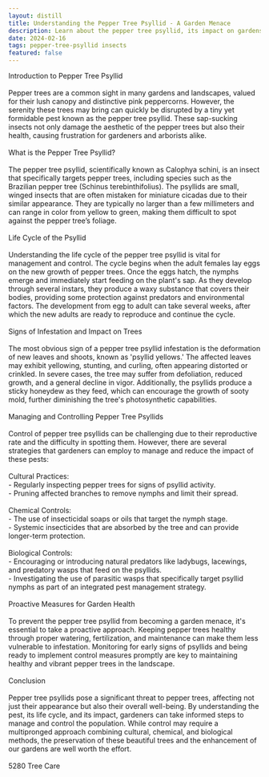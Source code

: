 ```yaml
---
layout: distill
title: Understanding the Pepper Tree Psyllid - A Garden Menace
description: Learn about the pepper tree psyllid, its impact on gardens, and effective control measures for this persistent pest.
date: 2024-02-16
tags: pepper-tree-psyllid insects
featured: false
---
```


Introduction to Pepper Tree Psyllid<br /><br />Pepper trees are a common sight in many gardens and landscapes, valued for their lush canopy and distinctive pink peppercorns. However, the serenity these trees may bring can quickly be disrupted by a tiny yet formidable pest known as the pepper tree psyllid. These sap-sucking insects not only damage the aesthetic of the pepper trees but also their health, causing frustration for gardeners and arborists alike.<br /><br />What is the Pepper Tree Psyllid?<br /><br />The pepper tree psyllid, scientifically known as Calophya schini, is an insect that specifically targets pepper trees, including species such as the Brazilian pepper tree (Schinus terebinthifolius). The psyllids are small, winged insects that are often mistaken for miniature cicadas due to their similar appearance. They are typically no larger than a few millimeters and can range in color from yellow to green, making them difficult to spot against the pepper tree’s foliage.<br /><br />Life Cycle of the Psyllid<br /><br />Understanding the life cycle of the pepper tree psyllid is vital for management and control. The cycle begins when the adult females lay eggs on the new growth of pepper trees. Once the eggs hatch, the nymphs emerge and immediately start feeding on the plant's sap. As they develop through several instars, they produce a waxy substance that covers their bodies, providing some protection against predators and environmental factors. The development from egg to adult can take several weeks, after which the new adults are ready to reproduce and continue the cycle.<br /><br />Signs of Infestation and Impact on Trees<br /><br />The most obvious sign of a pepper tree psyllid infestation is the deformation of new leaves and shoots, known as 'psyllid yellows.' The affected leaves may exhibit yellowing, stunting, and curling, often appearing distorted or crinkled. In severe cases, the tree may suffer from defoliation, reduced growth, and a general decline in vigor. Additionally, the psyllids produce a sticky honeydew as they feed, which can encourage the growth of sooty mold, further diminishing the tree's photosynthetic capabilities.<br /><br />Managing and Controlling Pepper Tree Psyllids<br /><br />Control of pepper tree psyllids can be challenging due to their reproductive rate and the difficulty in spotting them. However, there are several strategies that gardeners can employ to manage and reduce the impact of these pests:<br /><br />Cultural Practices:<br />- Regularly inspecting pepper trees for signs of psyllid activity.<br />- Pruning affected branches to remove nymphs and limit their spread.<br /><br />Chemical Controls:<br />- The use of insecticidal soaps or oils that target the nymph stage.<br />- Systemic insecticides that are absorbed by the tree and can provide longer-term protection.<br /><br />Biological Controls:<br />- Encouraging or introducing natural predators like ladybugs, lacewings, and predatory wasps that feed on the psyllids.<br />- Investigating the use of parasitic wasps that specifically target psyllid nymphs as part of an integrated pest management strategy.<br /><br />Proactive Measures for Garden Health<br /><br />To prevent the pepper tree psyllid from becoming a garden menace, it's essential to take a proactive approach. Keeping pepper trees healthy through proper watering, fertilization, and maintenance can make them less vulnerable to infestation. Monitoring for early signs of psyllids and being ready to implement control measures promptly are key to maintaining healthy and vibrant pepper trees in the landscape.<br /><br />Conclusion<br /><br />Pepper tree psyllids pose a significant threat to pepper trees, affecting not just their appearance but also their overall well-being. By understanding the pest, its life cycle, and its impact, gardeners can take informed steps to manage and control the population. While control may require a multipronged approach combining cultural, chemical, and biological methods, the preservation of these beautiful trees and the enhancement of our gardens are well worth the effort.<br /><br />5280 Tree Care
